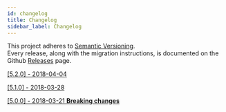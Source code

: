 ```yaml
---
id: changelog
title: Changelog
sidebar_label: Changelog
---
```


This project adheres to [Semantic Versioning](http://semver.org/).  
Every release, along with the migration instructions, is documented on the Github [Releases](https://github.com/tipsi/tipsi-stripe/releases/) page.

[[5.2.0] - 2018-04-04](https://github.com/tipsi/tipsi-stripe/releases/tag/5.2.0)

[[5.1.0] - 2018-03-28](https://github.com/tipsi/tipsi-stripe/releases/tag/5.1.0)

[[5.0.0] - 2018-03-21 **Breaking changes**](https://github.com/tipsi/tipsi-stripe/releases/tag/5.0.0)
